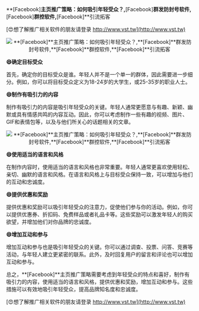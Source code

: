 **[Facebook]**主页推广策略：如何吸引年轻受众？,**[Facebook]**群发防封号软件,**[Facebook]**群控软件,**[Facebook]**引流拓客

[😍想了解推广相关软件的朋友请登录 http://www.vst.tw](http://www.vst.tw)

 <center><img src="https://vst.tw/MP4/tuiguang/png/4.png" alt="**[Facebook]**主页推广策略：如何吸引年轻受众？,**[Facebook]**群发防封号软件,**[Facebook]**群控软件,**[Facebook]**引流拓客"></center>

**😄确定目标受众**

首先，确定你的目标受众是谁。年轻人并不是一个单一的群体，因此需要进一步细分。例如，你可以将目标受众定义为18-24岁的大学生，或25-35岁的职业人士。

**😄制作有吸引力的内容**

制作有吸引力的内容是吸引年轻受众的关键。年轻人通常更愿意与有趣、新颖、幽默或具有情感共鸣的内容互动。因此，你可以考虑制作一些有趣的视频、图片、GIF和表情包等，以及与他们所关心的话题相关的文章。

 <center><img src="https://vst.tw/MP4/tuiguang/png/5.png" alt="**[Facebook]**主页推广策略：如何吸引年轻受众？,**[Facebook]**群发防封号软件,**[Facebook]**群控软件,**[Facebook]**引流拓客"></center>

**😄使用适当的语言和风格**

在制作内容时，使用适当的语言和风格也非常重要。年轻人通常更喜欢使用轻松、亲切、幽默的语言和风格。在语言和风格上与目标受众保持一致，可以增加与他们的互动和忠诚度。

**😄提供优惠和奖励**

提供优惠和奖励可以吸引年轻受众的注意力，促使他们参与你的活动。例如，你可以提供优惠券、折扣码、免费样品或者礼品卡等。这些奖励可以激发年轻人的购买欲望，并增加他们对你品牌的忠诚度。

**😄增加互动和参与**

增加互动和参与也是吸引年轻受众的关键。你可以通过调查、投票、问答、竞赛等活动，与年轻人建立更紧密的联系。此外，及时回复用户的留言和评论也可以增加互动和参与。

总之，**[Facebook]**主页推广策略需要考虑到年轻受众的特点和喜好，制作有吸引力的内容，使用适当的语言和风格，提供优惠和奖励，增加互动和参与。这些措施可以有效地吸引年轻受众，提高品牌知名度和忠诚度。

[😍想了解推广相关软件的朋友请登录 http://www.vst.tw](http://www.vst.tw)




